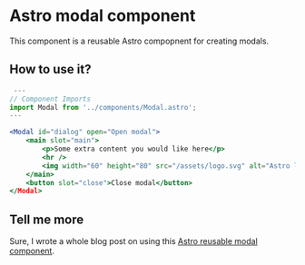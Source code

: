 # Astro modal component

This component is a reusable Astro compopnent for creating modals.

## How to use it?

```jsx
 ---
// Component Imports
import Modal from '../components/Modal.astro';
---

<Modal id="dialog" open="Open modal">
    <main slot="main">
        <p>Some extra content you would like here</p>
        <hr />
        <img width="60" height="80" src="/assets/logo.svg" alt="Astro logo">
    </main>
    <button slot="close">Close modal</button>
</Modal>
```

## Tell me more

Sure, I wrote a whole blog post on using this [Astro reusable modal component](https://daily-dev-tips.com/posts/reusable-modal-component-in-astro/).
